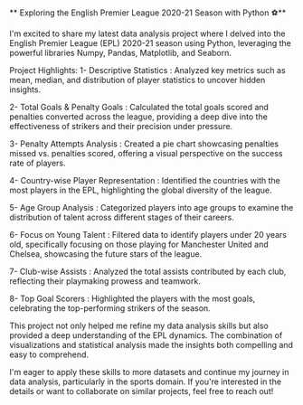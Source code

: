 ** Exploring the English Premier League 2020-21 Season with Python ⚽**

I'm excited to share my latest data analysis project where I delved into the English Premier League (EPL) 2020-21 season using Python, leveraging the powerful libraries Numpy, Pandas, Matplotlib, and Seaborn. 

Project Highlights:
1- Descriptive Statistics : Analyzed key metrics such as mean, median, and distribution of player statistics to uncover hidden insights.

2- Total Goals & Penalty Goals : Calculated the total goals scored and penalties converted across the league, providing a deep dive into the effectiveness of strikers and their precision under pressure.

3- Penalty Attempts Analysis : Created a pie chart showcasing penalties missed vs. penalties scored, offering a visual perspective on the success rate of players.

4- Country-wise Player Representation : Identified the countries with the most players in the EPL, highlighting the global diversity of the league.

5- Age Group Analysis : Categorized players into age groups to examine the distribution of talent across different stages of their careers.

6- Focus on Young Talent : Filtered data to identify players under 20 years old, specifically focusing on those playing for Manchester United and Chelsea, showcasing the future stars of the league.

7- Club-wise Assists : Analyzed the total assists contributed by each club, reflecting their playmaking prowess and teamwork.

8- Top Goal Scorers : Highlighted the players with the most goals, celebrating the top-performing strikers of the season.

This project not only helped me refine my data analysis skills but also provided a deep understanding of the EPL dynamics. The combination of visualizations and statistical analysis made the insights both compelling and easy to comprehend.

I'm eager to apply these skills to more datasets and continue my journey in data analysis, particularly in the sports domain. If you're interested in the details or want to collaborate on similar projects, feel free to reach out!
